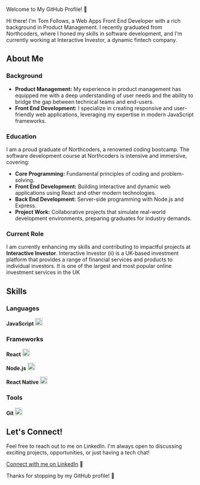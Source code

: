Welcome to My GitHub Profile! 👋

Hi there! I'm Tom Follows, a Web Apps Front End Developer with a rich background in Product Management. I recently graduated from Northcoders, where I honed my skills in software development, and I'm currently working at Interactive Investor, a dynamic fintech company.

## About Me

### Background
- **Product Management:** My experience in product management has equipped me with a deep understanding of user needs and the ability to bridge the gap between technical teams and end-users.
- **Front End Development:** I specialize in creating responsive and user-friendly web applications, leveraging my expertise in modern JavaScript frameworks.

### Education
I am a proud graduate of Northcoders, a renowned coding bootcamp. The software development course at Northcoders is intensive and immersive, covering:
- **Core Programming:** Fundamental principles of coding and problem-solving.
- **Front End Development:** Building interactive and dynamic web applications using React and other modern technologies.
- **Back End Development:** Server-side programming with Node.js and Express.
- **Project Work:** Collaborative projects that simulate real-world development environments, preparing graduates for industry demands.

### Current Role
I am currently enhancing my skills and contributing to impactful projects at **Interactive Investor**. Interactive Investor (ii) is a UK-based investment platform that provides a range of financial services and products to individual investors. It is one of the largest and most popular online investment services in the UK
## Skills

### Languages
**JavaScript** <img src="https://upload.wikimedia.org/wikipedia/commons/6/6a/JavaScript-logo.png" alt="JavaScript Logo" width="20" height="20" />

### Frameworks
**React** <img src="https://upload.wikimedia.org/wikipedia/commons/a/a7/React-icon.svg" alt="React Logo" width="20" height="20" />

**Node.js** <img src="https://upload.wikimedia.org/wikipedia/commons/d/d9/Node.js_logo.svg" alt="Node.js Logo" width="20" height="20" />

**React Native** <img src="https://upload.wikimedia.org/wikipedia/commons/a/a7/React-icon.svg" alt="React Native Logo" width="20" height="20" />

### Tools
**Git** <img src="https://upload.wikimedia.org/wikipedia/commons/e/e0/Git-logo.svg" alt="Git Logo" width="20" height="20" />



## Let's Connect!
Feel free to reach out to me on LinkedIn. I'm always open to discussing exciting projects, opportunities, or just having a tech chat!

[Connect with me on LinkedIn](https://www.linkedin.com/in/tom-follows/) 🌟

Thanks for stopping by my GitHub profile! 🚀

